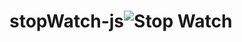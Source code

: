 # stopWatch-js![Stop Watch](https://user-images.githubusercontent.com/106384926/204632407-104369ef-e912-42ab-80d9-f714e8b4226f.png)
